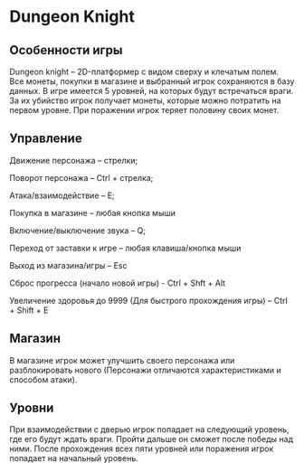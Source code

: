 # Dungeon Knight

## Особенности игры
Dungeon knight – 2D-платформер с видом сверху и клечатым полем. Все монеты, покупки в магазине и выбранный игрок сохраняются в базу данных. В игре имеется 5 уровней, на которых будут встречаться враги. За их убийство игрок получает монеты, которые можно потратить на первом уровне. При поражении игрок теряет половину своих монет.


## Управление
Движение персонажа – стрелки;

Поворот персонажа – Ctrl + стрелка;

Атака/взаимодействие – E;

Покупка в магазине – любая кнопка мыши

Включение/выключение звука – Q;

Переход от заставки к игре – любая клавиша/кнопка мыши

Выход из магазина/игры – Esc

Сброс прогресса (начало новой игры) - Ctrl + Shft + Alt

Увеличение здоровья до 9999 (Для быстрого прохождения игры) – Ctrl + Shift + E


## Магазин
В магазине игрок может улучшить своего персонажа или разблокировать нового (Персонажи отличаются характеристиками и способом атаки).


## Уровни
При взаимодействии с дверью игрок попадает на следующий уровень, где его будут ждать враги. Пройти дальше он сможет после победы над ними. После прохождения всех пяти уровней или поражения игрок попадает на начальный уровень.
